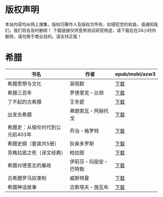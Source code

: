 # 版权声明

本站内容均从网上搜集，版权归著作人及版权方所有，如侵犯您的权益，请通知我们，我们将会及时删除！ 下载链接仅供宽带测试研究用途，请下载后在24小时内删除，请勿用于商业目的。请支持正版！

# 希腊

| 书名 | 作者 | epub/mobi/azw3 |
| --- | --- | --- |
| 希腊思想与文化 | 吴晓群 | [下载](https://url89.ctfile.com/f/31084289-1375491883-e507e4?p=8866) |
| 希腊三百年 | 罗德里克・比顿 | [下载](https://url89.ctfile.com/f/31084289-1375498024-c93e11?p=8866) |
| 了不起的古希腊 | 王冬妮 | [下载](https://url89.ctfile.com/f/31084289-1375511563-62e19d?p=8866) |
| 出发去希腊 | 弗朗索瓦・阿赫托戈 | [下载](https://url89.ctfile.com/f/31084289-1375512691-8dea22?p=8866) |
| 希腊史：从梭伦时代到公元前403年 | 乔治・格罗特 | [下载](https://url89.ctfile.com/f/31084289-1375513582-255bbf?p=8866) |
| 希腊史纲（套装共5册） | 狄奥多罗斯 | [下载](https://url89.ctfile.com/f/31084289-1356990118-568fff?p=8866) |
| 苏格拉底之死（译文经典） | 柏拉图 | [下载](https://url89.ctfile.com/f/31084289-1357041274-f496c2?p=8866) |
| 希腊对德意志的暴政 | 伊莉莎・玛丽安・巴特勒 | [下载](https://url89.ctfile.com/f/31084289-1357034551-2359cf?p=8866) |
| 古希腊罗马奴隶制 | 威斯特曼 | [下载](https://url89.ctfile.com/f/31084289-1357017136-eb5c79?p=8866) |
| 希腊神话故事 | 古斯塔夫・施瓦布 | [下载](https://url89.ctfile.com/f/31084289-1357007698-6aab03?p=8866) |

